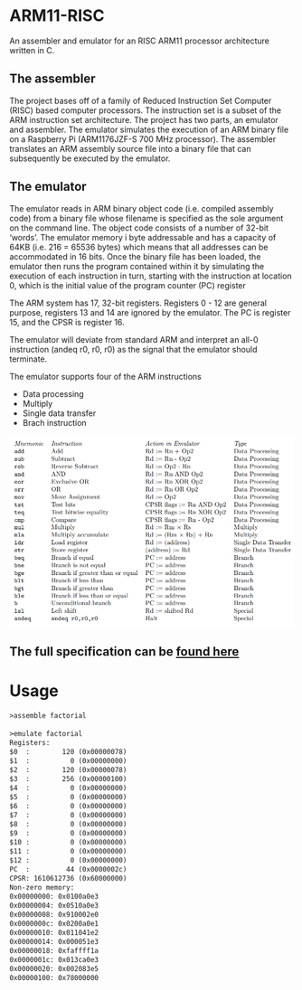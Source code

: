 # ARM11-RISC
An assembler and emulator for an RISC ARM11 processor architecture written in C.

## The assembler
The project bases off of a family of Reduced Instruction Set Computer (RISC) based computer processors. The instruction set is a subset of the ARM instruction set architecture. The project has two parts, an emulator and assembler. The emulator simulates the execution of an ARM binary file on a Raspberry Pi (ARM1176JZF-S 700 MHz processor). The assembler translates an ARM assembly source file into a binary file that can subsequently be executed by the emulator.

## The emulator
The emulator reads in ARM binary object code (i.e. compiled assembly code) from a binary file whose filename is specified as the sole argument on the command line. The object code consists of a number of 32-bit ‘words’. The emulator memory i byte addressable and has a capacity of 64KB (i.e. 216 = 65536 bytes) which means that all addresses can be accommodated in 16 bits. Once the binary file has been loaded, the emulator then runs the program contained within it by simulating the execution of each instruction in turn, starting with the instruction at location 0, which is the initial value of the program counter (PC) register

The ARM system has 17, 32-bit registers. Registers 0 - 12 are general purpose, registers 13 and 14 are ignored by the emulator. The PC is register 15, and the CPSR is register 16.

The emulator will deviate from standard ARM and interpret an all-0 instruction (andeq r0, r0, r0) as the signal that the emulator should terminate.

The emulator supports four of the ARM instructions

- Data processing
- Multiply
- Single data transfer
- Brach instruction

![Available ARM instructions](https://github.com/Yazurai/ARM11-RISC/blob/master/documentation/table.png?raw=true)

## The full specification can be [found here](https://tbkhoa.web.elte.hu/projects/arm-specification.pdf)

# Usage

```shell
>assemble factorial

>emulate factorial
Registers:
$0  :        120 (0x00000078)
$1  :          0 (0x00000000)
$2  :        120 (0x00000078)
$3  :        256 (0x00000100)
$4  :          0 (0x00000000)
$5  :          0 (0x00000000)
$6  :          0 (0x00000000)
$7  :          0 (0x00000000)
$8  :          0 (0x00000000)
$9  :          0 (0x00000000)
$10 :          0 (0x00000000)
$11 :          0 (0x00000000)
$12 :          0 (0x00000000)
PC  :         44 (0x0000002c)
CPSR: 1610612736 (0x60000000)
Non-zero memory:
0x00000000: 0x0100a0e3
0x00000004: 0x0510a0e3
0x00000008: 0x910002e0
0x0000000c: 0x0200a0e1
0x00000010: 0x011041e2
0x00000014: 0x000051e3
0x00000018: 0xfaffff1a
0x0000001c: 0x013ca0e3
0x00000020: 0x002083e5
0x00000100: 0x78000000
```


